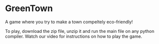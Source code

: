 # GreenTown

A game where you try to make a town compeltely eco-friendly!

To play, download the zip file, unzip it and run the main file on any python compiler.
Watch our video for instructions on how to play the game.
